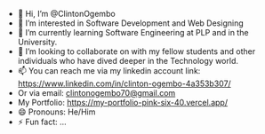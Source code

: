 - 👋 Hi, I’m @ClintonOgembo
- 👀 I’m interested in Software Development and Web Designing
- 🌱 I’m currently learning Software Engineering at PLP and in the University.
- 💞️ I’m looking to collaborate on with my fellow students and other individuals who have dived deeper in the Technology world.
- 📫   You can reach me via my linkedin account link: https://www.linkedin.com/in/clinton-ogembo-4a353b307/
-   Or via email: clintonogembo70@gmail.com
-   My Portfolio: https://my-portfolio-pink-six-40.vercel.app/
- 😄 Pronouns: He/Him
- ⚡ Fun fact: ...

<!---
ClintonOgembo/ClintonOgembo is a ✨ special ✨ repository because its `README.md` (this file) appears on your GitHub profile.
You can click the Preview link to take a look at your changes.
--->
